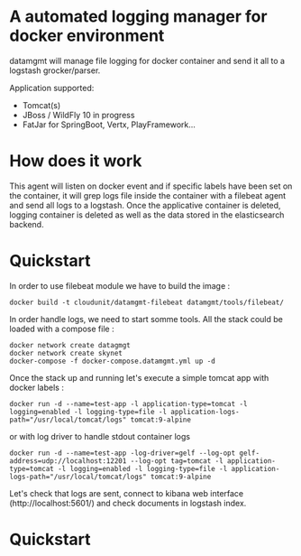 # A automated logging manager for docker environment

datamgmt will manage file logging for docker container and send it all to a logstash grocker/parser.

Application supported:
* Tomcat(s)
* JBoss / WildFly 10 in progress
* FatJar for SpringBoot, Vertx, PlayFramework...

# How does it work

This agent will listen on docker event and if specific labels have been set on the container, it will grep logs file inside the container with a filebeat agent and send all logs to a logstash. Once the applicative container is deleted, logging container is deleted as well as the data stored in the elasticsearch backend.

# Quickstart

In order to use filebeat module we have to build the image :
```
docker build -t cloudunit/datamgmt-filebeat datamgmt/tools/filebeat/
```

In order handle logs, we need to start somme tools. All the stack could be loaded with a compose file :
```
docker network create datagmgt
docker network create skynet
docker-compose -f docker-compose.datamgmt.yml up -d
```

Once the stack up and running let's execute a simple tomcat app with docker labels :
```
docker run -d --name=test-app -l application-type=tomcat -l logging=enabled -l logging-type=file -l application-logs-path="/usr/local/tomcat/logs" tomcat:9-alpine
```
or with log driver to handle stdout container logs
```
docker run -d --name=test-app -log-driver=gelf --log-opt gelf-address=udp://localhost:12201 --log-opt tag=tomcat -l application-type=tomcat -l logging=enabled -l logging-type=file -l application-logs-path="/usr/local/tomcat/logs" tomcat:9-alpine
```

Let's check that logs are sent, connect to kibana web interface (http://localhost:5601/) and check documents in logstash index.

# Quickstart
